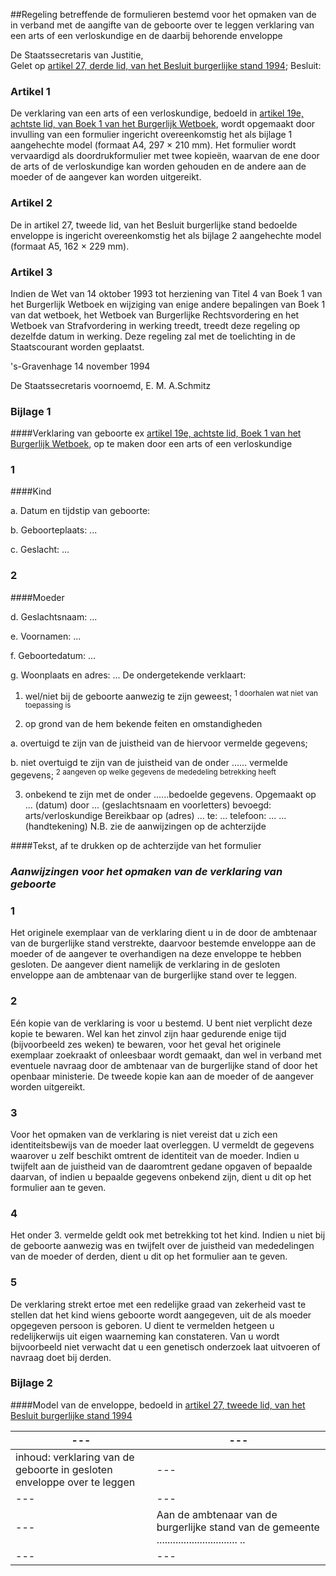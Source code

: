 <meta http-equiv='Content-Type' content='text/html; charset=utf-8' />

##Regeling betreffende de formulieren bestemd voor het opmaken van de in verband met de aangifte van de geboorte over te leggen verklaring van een arts of een verloskundige en de daarbij behorende enveloppe

De Staatssecretaris van Justitie,  
Gelet op [artikel 27, derde lid, van het Besluit burgerlijke stand 1994](../../../../../../../../../../AMvB/besluit/burgerlijke/stand/1994/BWBR0006493/README.md);
Besluit:    

### Artikel  1  

De verklaring van een arts of een verloskundige, bedoeld in [artikel 19e, achtste lid, van Boek 1 van het Burgerlijk Wetboek](../../../../../../../../../../wet/burgerlijk/wetboek/boek/1/BWBR0002656/README.md), wordt opgemaakt door invulling van een formulier ingericht overeenkomstig het als bijlage 1 aangehechte model (formaat A4, 297 × 210 mm). Het formulier wordt vervaardigd als doordrukformulier met twee kopieën, waarvan de ene door de arts of de verloskundige kan worden gehouden en de andere aan de moeder of de aangever kan worden uitgereikt.  

### Artikel  2  

De in artikel 27, tweede lid, van het Besluit burgerlijke stand bedoelde enveloppe is ingericht overeenkomstig het als bijlage 2 aangehechte model (formaat A5, 162 × 229 mm).  

### Artikel  3  

Indien de Wet van 14 oktober 1993 tot herziening van Titel 4 van Boek 1 van het Burgerlijk Wetboek en wijziging van enige andere bepalingen van Boek 1 van dat wetboek, het Wetboek van Burgerlijke Rechtsvordering en het Wetboek van Strafvordering in werking treedt, treedt deze regeling op dezelfde datum in werking. Deze regeling zal met de toelichting in de Staatscourant worden geplaatst.  

's-Gravenhage 
14 november 1994    

De 
Staatssecretaris voornoemd, 
E. M. A.Schmitz   

### Bijlage  1  

####Verklaring van geboorte ex [artikel 19e, achtste lid, Boek 1 van het Burgerlijk Wetboek](../../../../../../../../../../wet/burgerlijk/wetboek/boek/1/BWBR0002656/README.md), op te maken door een arts of een verloskundige

### 1  

####Kind

a. Datum en tijdstip van geboorte:  

b. Geboorteplaats: ...  

c. Geslacht: ...    

### 2  

####Moeder

d. Geslachtsnaam: ...  

e. Voornamen: ...  

f. Geboortedatum: ...  

g. Woonplaats en adres: ...   De ondergetekende verklaart: 

1. wel/niet bij de geboorte aanwezig te zijn geweest; <sup> 1  doorhalen wat niet van toepassing is  </sup>  

2. op grond van de hem bekende feiten en omstandigheden 

a. overtuigd te zijn van de juistheid van de hiervoor vermelde gegevens;  

b. niet overtuigd te zijn van de juistheid van de onder ...... vermelde gegevens; <sup> 2  aangeven op welke gegevens de mededeling betrekking heeft  </sup>    

3. onbekend te zijn met de onder ......bedoelde gegevens.   Opgemaakt op ... (datum) door ... (geslachtsnaam en voorletters) bevoegd: arts/verloskundige Bereikbaar op (adres) ... te: ... telefoon: ... ... (handtekening) N.B. zie de aanwijzingen op de achterzijde  

####Tekst, af te drukken op de achterzijde van het formulier

### *Aanwijzingen voor het opmaken van de verklaring van geboorte* 

### 1  

Het originele exemplaar van de verklaring dient u in de door de ambtenaar van de burgerlijke stand verstrekte, daarvoor bestemde enveloppe aan de moeder of de aangever te overhandigen na deze enveloppe te hebben gesloten. De aangever dient namelijk de verklaring in de gesloten enveloppe aan de ambtenaar van de burgerlijke stand over te leggen.  

### 2  

Eén kopie van de verklaring is voor u bestemd. U bent niet verplicht deze kopie te bewaren. Wel kan het zinvol zijn haar gedurende enige tijd (bijvoorbeeld zes weken) te bewaren, voor het geval het originele exemplaar zoekraakt of onleesbaar wordt gemaakt, dan wel in verband met eventuele navraag door de ambtenaar van de burgerlijke stand of door het openbaar ministerie. De tweede kopie kan aan de moeder of de aangever worden uitgereikt.  

### 3  

Voor het opmaken van de verklaring is niet vereist dat u zich een identiteitsbewijs van de moeder laat overleggen. U vermeldt de gegevens waarover u zelf beschikt omtrent de identiteit van de moeder. Indien u twijfelt aan de juistheid van de daaromtrent gedane opgaven of bepaalde daarvan, of indien u bepaalde gegevens onbekend zijn, dient u dit op het formulier aan te geven.  

### 4  

Het onder 3. vermelde geldt ook met betrekking tot het kind. Indien u niet bij de geboorte aanwezig was en twijfelt over de juistheid van mededelingen van de moeder of derden, dient u dit op het formulier aan te geven.  

### 5  

De verklaring strekt ertoe met een redelijke graad van zekerheid vast te stellen dat het kind wiens geboorte wordt aangegeven, uit de als moeder opgegeven persoon is geboren. U dient te vermelden hetgeen u redelijkerwijs uit eigen waarneming kan constateren. Van u wordt bijvoorbeeld niet verwacht dat u een genetisch onderzoek laat uitvoeren of navraag doet bij derden.  

### Bijlage  2  

####Model van de enveloppe, bedoeld in [artikel 27, tweede lid, van het Besluit burgerlijke stand 1994](../../../../../../../../../../AMvB/besluit/burgerlijke/stand/1994/BWBR0006493/README.md)

| --- | --- |
|---|---|
| inhoud: verklaring  van de geboorte  in gesloten enveloppe  over te leggen  | --- |
| --- | --- |
| --- | Aan de ambtenaar van  de burgerlijke stand  van de gemeente  .............................. ..  |
| --- | --- |

